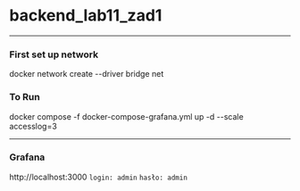 # backend_lab11_zad1
---
### First set up network
docker network create --driver bridge net
### To Run
docker compose -f docker-compose-grafana.yml up -d --scale accesslog=3

---
### Grafana
http://localhost:3000
`login: admin`
`hasło: admin`

